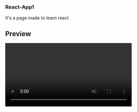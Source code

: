<h3>React-App1</h3>
It's a page made to learn react

## Preview
<video style='width:80%; height:auto;' src='https://github.com/gthilakshana/React-App1/assets/109861915/b11e4ea4-d17b-44da-87c6-850233671fb8'></video>
